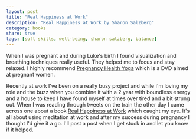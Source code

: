 ```yaml
---
layout: post
title: "Real Happiness at Work"
description: "Real Happiness at Work by Sharon Salzberg"
category: books 
share: true
tags: [soft skills, well-being, sharon salzberg, balance]
---
```

When I was pregnant and during Luke's birth I found visualization and breathing techniques really useful. They helped me to focus and stay relaxed. I highly recommend [Pregnancy Health Yoga](http://www.amazon.co.uk/Pregnancy-Health-Yoga-Tara-Lee/dp/B0012KSDG0/ref=sr_1_1?ie=UTF8&qid=1390517019&sr=8-1&keywords=pregnancy+yoga) which is a DVD aimed at pregnant women. 

Recently at work I've been on a really busy project and while I'm loving my role and the buzz when you combine it with a 2 year with boundless energy and a house to keep I have found myself at times over tired and a bit strung out. When I was reading through tweets on the train the other day I came across one about a book [Real Happiness at Work](http://www.amazon.co.uk/Real-Happiness-Work-Meditations-Accomplishment/dp/0761168990/ref=sr_1_1?ie=UTF8&qid=1390517404&sr=8-1&keywords=real+happiness+at+work) which caught my eye. It's all about using meditation at work and after my success during pregnancy I thought I'd give it a go. I'll post a post when I get stuck in and let you know if it helped.